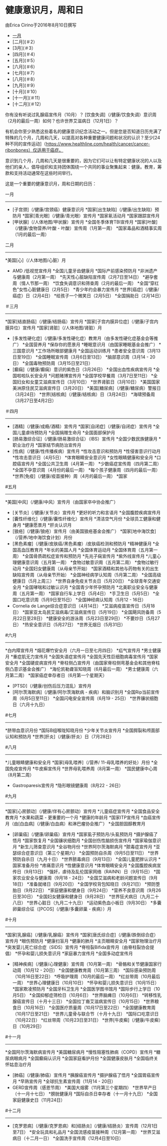 健康意识月，周和日
========================================

由Erica Cirino于2016年8月10日撰写

* [一月](＃1)
* [二月](＃2）
* [3月](＃3）
* [四月](＃4）
* [五月](＃5）
* [六月](＃6）
* [七月](＃7）
* [八月](＃8）
* [九月](＃9）
* [十月](＃10）
* [十一月](＃11）
* [十二月](＃12）

你有没有听说过乳腺癌宣传月（10月）？ [饮食失调]（/健康/饮食失调）意识周（2月的最后一周）如何？也许世界艾滋病日（12月1日）？

有机会你至少熟悉这些着名的健康意识纪念活动之一。但是您是否知道日历充满了特殊的几个月，几周和几天，以提高对各种重要健康问题和状况的认识？至少[24种不同的宣传运动]（https://www.healthline.com/health/cancer/cancer-ribonbones）仅适用于癌症。

意识到几个月，几周和几天是很重要的，因为它们可以让有特定健康状况的人以及他们的亲人，倡导组织和支持团体围绕一个共同的事业聚集起来：健康。教育，筹款和支持活动通常在这些时间举行。

这是一个重要的健康意识月，周和日期的日历：

<span id = "1">一月</span>


-----------

* [子宫颈]（/健康/宫颈癌）健康意识月
*国家[出生缺陷]（/健康/出生缺陷）预防月
*国家[青光眼]（/健康/青光眼）宣传月
*国家氡活动月
*国家跟踪宣传月
* [甲状腺]（/人体地图/甲状腺）宣传月
*全国冬季体育TBI宣传月
*国家[叶酸]（/健康/食物营养/叶酸 - 叶酸）宣传周（1月第一周）
*国家毒品和酒精事实周（1月的最后一周）

<span id = "2">二月</span>


------------

*美国[心]（/人体地图/心脏）月
* AMD /低视觉宣传月
*全国儿童牙齿健康月
*国际产前感染预防月
*非洲遗产与健康周（2月第一周）
*先天性心脏缺陷宣传周（2月7日至14日）
*避孕套周（情人节那一周）
*饮食失调意识和筛查周（2月的最后一周）
*全国“穿红色”女性心脏健康日（2月5日）
*青少年约会暴力宣传月
*世界[癌症]（/健康/癌症）日（2月4日）
*给孩子一个微笑日（2月5日）
*全国捐助日（2月14日）

<span id = "＃三月"></span>＃三月


---------

*国家[结直肠癌]（/健康/结肠癌）宣传月
*国家[子宫内膜异位症]（/健康/子宫内膜异位）宣传月
*国家[肾脏]（/人体地图/肾脏）月
* [多发性硬化症]（/健康/多发性硬化症）教育月（由多发性硬化症基金会等推广）
*全国营养月
*保存你的愿景月
*睡眠意识月（由国家睡眠基金会推广）
*三国意识月
*工作场所眼部健康月
*全国运动训练月
*患者安全意识周（3月13日至19日）
*全国睡眠宣传周（3月6日至13日）
*脑部意识周（3月14 - 20日）
*全国毒物预防周（3月15日至21日）
* [癫痫]（/健康/癫痫）意识的紫色日（3月26日）
*全国出血性疾病宣传月
*全国啦啦队长安全月
*问题赌博宣传月
*全国学校早餐周（3月7日至11日）
*全国妇女和女童艾滋病宣传日（3月10日）
*世界肾脏日（3月10日）
*美国国家美洲原住民艾滋病宣传日（3月20日）
*美国[糖尿病]（/健康/糖尿病）警报日（3月24日）
*世界[结核病]（/健康/结核病）日（3月24日）
*海啸预备周（3月27日至4月2日）

＃四月


---------

* [酒精]（/健康/成瘾/酒精）宣传月
*国家[自闭症]（/健康/自闭症）宣传月
*全国儿童虐待预防月
*全国捐赠生命月
*全国面部保护月
* [肠易激综合征]（/健康/肠易激综合征）（IBS）宣传月
*全国少数民族健康月
*职业治疗月
*国家结节病防治宣传月
* [性病]（/健康/性传播疾病）宣传月
*性攻击意识和预防月
*性侵害意识行动月
*性攻击意识日（4月5日）
*体育眼睛安全意识月
*女性眼睛健康和安全月
*口腔癌宣传月
*全国公共卫生周（4月第一周）
*少数癌症宣传周（四月第二周）
*全国不孕意识周（4月份的最后一周）
*每个孩子健康周（四月的最后一周）
*世界[免疫]（/健康/疫苗接种）周（4月的最后一周）
*国家


#五月


-------

*美国[中风]（/健康/中风）宣传月（由国家卒中协会推广）
* [关节炎]（/健康/关节炎）宣传月
*更好的听力和言语月
*全国腹腔疾病宣传月
* [囊性纤维化]（/健康/囊性纤维化）宣传月
*清洁空气月份
*全球员工健康和健身月
*健康愿景月
*肝炎认识月
* [狼疮]（/健康/狼疮）宣传月（由美国狼疮基金会推广）
*国家[地中海饮食]（/营养/地中海饮食计划）月份
* [黑色素瘤]（/健康/皮肤癌/黑色素瘤）/皮肤癌检测和预防月
*精神健康月
*全国高血压教育月
*年长的美国人月
*全国体育运动月
*全国体育周（五月第一周）
*全国骨质疏松症宣传和预防月
*先兆子痫宣传月
*紫外线宣传月
*儿童心理健康意识周（五月第一周）
*食物过敏意识周（五月第二周）
*食物过敏行动月
*全国妇女健康周（从母亲节开始）
*国家酒精和其他与药物有关的出生缺陷宣传周（从母亲节开始）
*全国神经病学认知周（5月第二周）
*全国高级健康日（5月上周三）
*世界自身免疫关节炎日（5月20日）
*全球青年交通安全月
*全国哮喘和过敏认识月
*全国青少年怀孕预防月
*北美职业安全与健康周（五月第一周）
*国家自行车上学日（5月4日）
*手卫生日（5月5日）
*全国口吃意识周（5月9日至15日）
*全国神经病认知周（5月12 - 16日）
* Cornelia de Lange综合症意识日（4月14日）
*艾滋病疫苗宣传日（5月18日）
*国家亚太岛民艾滋病毒/艾滋病宣传日（5月19日）
*全国飓风防备周（5月22日至28日）
*健康安全的游泳周（5月23日至29日）
*不要炒日（5月27日）
*热安全意识日（5月27日）
*世界无烟日（5月31日）


#六月


--------

*白内障宣传月
*烟花爆竹安全月（六月一日至七月四日）
*疝气宣传月
*男士健康月
*重症肌无力宣传月
*全国失语症宣传月
*全国先天性巨细胞病毒宣传月
*国家安全月
*全国硬皮病宣传月
*脊柱侧凸宣传月（由国家脊柱侧弯基金会和其他脊柱侧凸意识基金会推广）
*海伦凯勒聋盲知晓周（6月最后一周）
*男士健康周（六月第二周）
*国家癌症幸存者日（6月第一个星期天）
* [PTSD]（/健康/创伤后压力混乱）宣传月
* [阿尔茨海默病]（/健康/阿尔茨海默病 - 疾病）和脑识别月
*全国Rip当前宣传周（6月5日至11日）
*全国闪电安全宣传周（6月19 - 25日）
*世界镰状细胞日（六月十九日）

#七月


--------

*脐带血意识月份
*国际B组喉咙知晓月份
*少年关节炎宣传月
*全国腭裂和颅面部认知和预防月
*世界[肝炎]（/健康/肝炎）日（7月28日）


#八月


----------

*儿童眼睛健康和安全月
*国家[母乳喂养]（/营养/ 11-母乳喂养的好处）月份
*全国免疫宣传月
*牛皮癣宣传月
*世界母乳喂养周（8月第一周）
*国民健康中心周（8月第二周）
* Gas​​troparesis宣传月
*隐形眼镜健康周（8月22 - 26日）

#九月


-------------

*国家[心房颤动]（/健康/伴有心房颤动）宣传月
*儿童癌症宣传月
*全国食品安全教育月
*水果和蔬菜 - 更重要的一个月
*健康的年龄月
*国家ITP宣传月
*血癌宣传月（由[白血病]（/健康/白血病）和淋巴瘤协会推广）
*全国胆固醇教育月
* [卵巢癌]（/健康/卵巢癌）宣传月
*国家虱子预防月/头虱预防月
*摄护腺癌了悟月
*国家恢复月
*全国镰状细胞月
*全国创伤性脑损伤宣传月
*国家瑜伽意识月
*新生儿筛查意识月
*全谷物月份
*世界阿尔茨海默病月
*脓毒症宣传月
*亚瑟综合症意识日（第三个星期六）
*全国预防自杀周（9月5日至11日）
*世界预防自杀日（九月十日）
*世界脓毒病日（9月13日）
*全国儿童肥胖认识月
*国家准备月份
*疼痛意识月
*性健康意识月
*体育眼睛安全月
*全国腹腔疾病宣传日（9月13日）
*强奸，虐待及乱伦国家网络（RAINN）日（9月15日）
*国家农业安全与健康周（9月18 - 24日）
*全国艾滋病和老龄问题宣传日（9月18日）
*准备就绪日（9月20日）
*全国学校背包知晓日（9月21日）
*预防堕胎日（9月22日）
*家庭健康和健身日（9月24日）
*营养不良意识周（9月26日至30日）
*全国妇女健康和健身日（9月28日）
*世界狂犬病日（九月二十八日）
*世界心脏日（九月二十九日）
*运动紫色血小板日（9月30日）
*多囊卵巢综合征（[PCOS]（/健康/多囊卵巢 - 疾病））月


#十月


-----------

*国家[乳腺癌]（/健康/乳腺癌）宣传月
*国家[唐氏综合症]（/健康/跌倒综合症）宣传月
*眼伤预防月
*健康扫盲月
*健康的肺月
*主页眼睛安全月
*国家物理治疗月
*突发婴儿死亡综合症（SIDS）宣传月
*脊柱裂Bifida宣传月（由脊柱裂协会提倡）
*怀孕和婴儿损失意识月
*家庭暴力宣传月
*全国多动症宣传月
* [精神疾病]（/健康/心理健康）宣传周（10月第一周）
*骨骼和关节健康国家行动周（10月12 - 20日）
*全国健康教育周（10月第三周）
*国际感染预防周（10月16日至22日）
*呼吸护理周（10月的最后一周）
*红丝带周（10月最后一周）
*世界心理健康日（10月10日）
*怀孕和婴儿损失意识日（10月15日）
*国家欺凌预防月
*全国牙科卫生月
*全国医学图书馆月
*国际步行上学日（10月5日）
*全国抑郁症筛检日（10月6日）
*世界脑瘫日（10月6日）
*转移性乳腺癌宣传日（十月十三日）
*全国拉丁裔艾滋病宣传日（10月15日）
*世界粮食日（10月16日）
*全国医疗质量周（10月17日至22日）
*全国健康教育周（10月17日至21日）
*世界儿童骨与联合节（十月十九日）
*国际口吃意识日（10月22日）
*红丝带周（10月23日至31日）
*世界[牛皮癣]（/健康/牛皮癣）日（10月29日）

#十一月


------------

*全国阿尔茨海默病宣传月
*美国糖尿病月
*慢性阻塞性肺病（COPD）宣传月
*糖尿病眼病月
*全国癫痫认识月
*全国家庭看护月份
*全国健康皮肤月
*全国临终关怀姑息治疗月
* [肺癌]（/健康/肺癌）宣传月
*胰腺癌宣传月
*摄护腺癌了悟月
*全国胃癌宣传月
*早熟宣传月
*全球抗生素宣传周（11月14 - 20日）
* GERD宣传周（感恩节周）
*美国大烟雾（11月第三个星期四）
*世界早产日（十一月十七日）
*膀胱健康月
*国际自杀日幸存者（十一月十九日）
*全国家庭健康史日（11月24日）

#十二月


------------

* [克罗恩病]（/健康/克罗恩病）和[结肠炎]（/健康/结肠炎）宣传周（12月1日至7日）
*安全玩具和礼品月
*全国流感疫苗接种周（12月第一周）
*世界艾滋病日（十二月一日）
*全国洗手宣传周（12月4日至10日）
